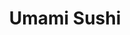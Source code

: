 ---
layout: place
title: "Umami Sushi"
permalink: /texas/san-marcos/umami-sushi.html
stateAbbr: TX
stateName: Texas
cityName: San Marcos
place_id: ChIJ7d9OzGuoXIYRjlJsfCbXUo8
photos:
  - name: >-
      places/ChIJ7d9OzGuoXIYRjlJsfCbXUo8/photos/AeeoHcLWB4rUfJU6Qx2om961rFUEm1QnzcdPzYMJpJLr6Ne7-M4oM2WJUU0FKSIg66PcLuAKKJx7u9H-a4rICoEgt-3OVaZDRMq89lc53Je-eW3XNDgEFzorqlms_EXqa3D9z2BTQoU6haUC82BWn8pPXdgQcGAV0pfIf7ipiyHwr5Gfzf6TxftVqxNR2k9UT46Hshjd_tCeXoOQB2PjOQt3i3gjo3cxetlPwShNEiorWZjKYLXfTLPRaL-Nu6YXlDONRcKEKYJpwuWKcJH4YD6pZZqRfjbtlThKrxyYWKOpsWEaVCxMbOw1GKO5DLvZSXQC08LkI_tAXdUV-ORkAWMtJqKYGCqyos_g0rrDHL0N03xUYVYm_qNCxZw0dHD8qLS8sWCE8_Za-WwDPXqDkuYSfyBNG2xWRgMtuhgv4kqYDBRbnL-D
    widthPx: 3024
    heightPx: 4032
    authorAttributions:
      - displayName: Michael Edelstone
        uri: https://maps.google.com/maps/contrib/111951526427433634163
        photoUri: >-
          https://lh3.googleusercontent.com/a-/ALV-UjV0G2DUkOs2lJ1DXfwCjd1y7Snm_zjF0h3vZ6niuZ_WYnzGad2E9Q=s100-p-k-no-mo
    flagContentUri: >-
      https://www.google.com/local/imagery/report/?cb_client=maps_api_places.places_api&image_key=!1e10!2sCIHM0ogKEICAgIDEqea9ogE&hl=en-US
    googleMapsUri: >-
      https://www.google.com/maps/place//data=!3m4!1e2!3m2!1sCIHM0ogKEICAgIDEqea9ogE!2e10!4m2!3m1!1s0x865ca86bcc4edfed:0x8f52d7267c6c528e
  - name: >-
      places/ChIJ7d9OzGuoXIYRjlJsfCbXUo8/photos/AeeoHcIeBTxKl6lCwoDkKLEAu8mAVxGo5w958-HpHo54ut7o3OvwwNAwKqyrNvgAdfv8NMSzXiSncd8-Yf9aMTz3zOX3GVpSwQIBFHtDNZt5MjL-NxmMQEFKoAy59u0j7DQVI57qMplqmfme7ES6c9BsC-CawxmvXYh0rglfQ0Dp3BDCua6vC4qcDEprxGm9fLssYl6uzuU5sJETI3Yvm4gdC6ksZpv0wrLmwhPJSDKG5I2Bouue3o-F6mkcYaW3r7vTPpxg4nyMTxoDFhvjk_tHKWOniJqk4w3aNrK7_tVcxPQ-VmDcHqiKEocVdI8DaFscTE3nLK5yjKcEco2OHZ9EnMXA98h0rKyomYdSXOhKCY5gQXTUY4XtnixNprBC2zVu8itZOfXRxY52akMRuH-RnBlV9Xf1XcVqCfkTPGgYVBSgfDOW
    widthPx: 4000
    heightPx: 1800
    authorAttributions:
      - displayName: Will Parnell
        uri: https://maps.google.com/maps/contrib/109457704843453062703
        photoUri: >-
          https://lh3.googleusercontent.com/a-/ALV-UjVTAIH9cKj-Us12worIpjUZ9Rtg8vNHOW_czW3fD_uZLbVPesEmDQ=s100-p-k-no-mo
    flagContentUri: >-
      https://www.google.com/local/imagery/report/?cb_client=maps_api_places.places_api&image_key=!1e10!2sCIHM0ogKEICAgIDuiPyuyQE&hl=en-US
    googleMapsUri: >-
      https://www.google.com/maps/place//data=!3m4!1e2!3m2!1sCIHM0ogKEICAgIDuiPyuyQE!2e10!4m2!3m1!1s0x865ca86bcc4edfed:0x8f52d7267c6c528e
  - name: >-
      places/ChIJ7d9OzGuoXIYRjlJsfCbXUo8/photos/AeeoHcIbApk7IkYtuUOgRRRbY7MsRq80p-CkhynQknIscFyigCm3WpUsN6Ii6iWbYUDJ93R3R1zC8kVxJt-G7eIpU_AjB6Qx6CaJ4qDic2aBldX_G75An2dH-up2265i6MlmtCM7uPLnxZhnxOW6gB6efy4nDEqyEtO-elhOEEePXBW5H4_TfhPH7SHHrz3U15ap3MkWi-58ayjaMVYAdieEMeDZqB-L_gXlZJPxw4aK9wi04x4FpUYw0zM841B6vTR89BhJEJkdttLe9_t4vB4Wn2RJJjEPEmO8MO5833XpYRpX0UO910ye2_wrP53eYoX_OTj8Ssom_YqYLcYExmdP5mzbgvHhhn54UxHFD-_Zei-A9pQC_4ZMxQlqoNg3ebTr1p9tOpsyJ2NFhl-kL0yE79vv5979u6VFajCJTrmk7WuRAextKv2dqjGlofNQhFGS
    widthPx: 4000
    heightPx: 3000
    authorAttributions:
      - displayName: Joe Castro
        uri: https://maps.google.com/maps/contrib/114174882747725718921
        photoUri: >-
          https://lh3.googleusercontent.com/a-/ALV-UjW0wYQ7_Ks_J4g82CVZZLKEGePIDBOQsIUJOShHYRGjXvgdioVCVw=s100-p-k-no-mo
    flagContentUri: >-
      https://www.google.com/local/imagery/report/?cb_client=maps_api_places.places_api&image_key=!1e10!2sCIABIhADycKzBSQLDGfjky8ADFj6&hl=en-US
    googleMapsUri: >-
      https://www.google.com/maps/place//data=!3m4!1e2!3m2!1sCIABIhADycKzBSQLDGfjky8ADFj6!2e10!4m2!3m1!1s0x865ca86bcc4edfed:0x8f52d7267c6c528e
  - name: >-
      places/ChIJ7d9OzGuoXIYRjlJsfCbXUo8/photos/AeeoHcKfxGDBF3BDQ_kys1-wNreirQNJgwEXhI-W0CraQmFMG56VAnsYGSQ4_0ojqklSrI4tojQ5wjNIcem0ziLpnuDFnHkSo_HMrEX2ONfGr9dop94zMhWF-yK9qiwC7h7mEc4hSIBVrimlEr835sLf7tV9ZNBL25ZV2i5uYJa27QoKxmIv6kTNyD3qFPfkh-SBIMyRJSXT8eCHRVIUUuv7oNDMeiWFJjJvmp4qdbAfqC6OsKOYqbtPoo-ZBJqtMtsn5IPh8e2y5pQmsVINfTvzlggFAES75ZJUZjipOkZJKliZSq1m5TM_53FjpPDrV-ycIyS1FPC0m3HcLUtutxhIdr4rXpOnx8ICPej6gaE2_K_TcKMZ5abuchNaKizLjyzb5q7kXm_klao1KXN6LU1_BqCzWZBS1U-ySTC1uNs4-mvVjtLG
    widthPx: 4000
    heightPx: 3000
    authorAttributions:
      - displayName: Cole Beauchamp
        uri: https://maps.google.com/maps/contrib/100556311348896631496
        photoUri: >-
          https://lh3.googleusercontent.com/a-/ALV-UjXW9F2HokKWioV10jrub1gzSV6KbWSv_zNWmdtXtAhMUezzs-I=s100-p-k-no-mo
    flagContentUri: >-
      https://www.google.com/local/imagery/report/?cb_client=maps_api_places.places_api&image_key=!1e10!2sCIHM0ogKEICAgMDAid7zggE&hl=en-US
    googleMapsUri: >-
      https://www.google.com/maps/place//data=!3m4!1e2!3m2!1sCIHM0ogKEICAgMDAid7zggE!2e10!4m2!3m1!1s0x865ca86bcc4edfed:0x8f52d7267c6c528e
  - name: >-
      places/ChIJ7d9OzGuoXIYRjlJsfCbXUo8/photos/AeeoHcLo0IMzFVFFyXkTbq_h4sg95hvoeR-AJC7h3UrvDgh0-Pg68kZz8jFl5pqufBpt1y1yWnGkuMch8HhnVfb3fuVZRDFnCDvhIu-24CaGeopLRTWG2uVM81h1L2s-rV67zB5FcIYGQf6T-KFw18KKwvqDPVKJ9NLb9xkAeKU7lOHfR5-2hZ8uK0FcJgzz6lsrXwFaYdwFZbnm0MWE5vQwdzyhrxjf13EH_4c6mLYVkCFiM0Q_1P9vzFpgScyqPfC2HhYCjhUh2J1fV151VWS1ekuS0sire5NnQ5JUuSwzU6FS85l9X3qBRClIOUkvWr99x4g7Mzh9AKaclhbe-kExbmDcRWaW2QssYA4riLAErB131apZtvO1ebL0sjEFY5iHzjDccEXo7R2OEx6LcwhRJQiczR3wdeRItWGAcFQ3McA
    widthPx: 4032
    heightPx: 3024
    authorAttributions:
      - displayName: Shtiger Bek
        uri: https://maps.google.com/maps/contrib/116254568835169969518
        photoUri: >-
          https://lh3.googleusercontent.com/a-/ALV-UjWkUlht8VSDTJHUSFMuDnjkigfZRIaOWJTNHo_jYJc4aRvKrfuG=s100-p-k-no-mo
    flagContentUri: >-
      https://www.google.com/local/imagery/report/?cb_client=maps_api_places.places_api&image_key=!1e10!2sCIHM0ogKEICAgICdtJz1Ag&hl=en-US
    googleMapsUri: >-
      https://www.google.com/maps/place//data=!3m4!1e2!3m2!1sCIHM0ogKEICAgICdtJz1Ag!2e10!4m2!3m1!1s0x865ca86bcc4edfed:0x8f52d7267c6c528e
  - name: >-
      places/ChIJ7d9OzGuoXIYRjlJsfCbXUo8/photos/AeeoHcLotMO2bw5t0dSX3rti9RyBqQUhoxfRQF_KYcg-oUkxyKptlSr6JH-x23LNIPJma6NVb53oL-6rqxb4_rYVXbZ4AW_cg1qZP5BpCRFdUSMcHea2GnwjfGq6jjnreBgntpz43LDZco7Wrq8IFo4s6NKJPTBbADqm04RZbptvmB0wMNsYELDtKjyUG-O0HsxXgw3kJLsdUjpInz7l4LBcVypFvrRB1oSPI3CUQTKTuhMjiR3FyNG-_b-DgRCjch55dKF5n8HIoBNTsyfkEefeDVPsFKZ-hu17Jh2g8QwN5MFN94PHynbLPLPeQE5ZAdcAgf9hYNOhpmIyrGx8pZn3ZPPr-tZMm7dvhg52Ts07YWdpkBYQoB5ulsL4ARSKrFSFa0CuDGWMC5F7tBgpy5yRfzPJKMZs-elgSA2WvpReOppdig
    widthPx: 4080
    heightPx: 3072
    authorAttributions:
      - displayName: Michael Perkins
        uri: https://maps.google.com/maps/contrib/103349610151136621202
        photoUri: >-
          https://lh3.googleusercontent.com/a-/ALV-UjW7QFcvPRsFBvpdfh5nwdtBZD804C6kUJAFZVMhGO1thIvy8TnMMg=s100-p-k-no-mo
    flagContentUri: >-
      https://www.google.com/local/imagery/report/?cb_client=maps_api_places.places_api&image_key=!1e10!2sCIHM0ogKEICAgICBqMSWYA&hl=en-US
    googleMapsUri: >-
      https://www.google.com/maps/place//data=!3m4!1e2!3m2!1sCIHM0ogKEICAgICBqMSWYA!2e10!4m2!3m1!1s0x865ca86bcc4edfed:0x8f52d7267c6c528e
  - name: >-
      places/ChIJ7d9OzGuoXIYRjlJsfCbXUo8/photos/AeeoHcJ5zCP0rieXsmRMLq-MAnGPBySs3roTRiuV4Rnbcycaq56IEXwM1k7eyitZELdE9k3WHE9gbynJLvcuwR-XybtzWh6qgEZDFzCPWvhAVLcAzkpg9MRaHJiI7JojjekmTdcr-9OwtgLqXy-oz9WYyHm3jYYLdu9BRQXICXVjRNMh-NbyHnMSjZpj3dKvUzc2uYrtXzKaBfmCyW9nVOzjd6OjBrvsNH2IQFLBRR8PD-B8mcpGtpoj4T0PV1cjV_b_6RC81I0t8qCyTa0woIaVgqejacdWhRfsIVgqkby2zHOMLREGDB7MoMy3xRdVdstiXnpUofjHHxdk7X5NUWlLN2ns_hMBkhXtSW_3h_bOti55J23EE-YmNHiqJtKbTJGjbwnJTTuj31n90GmJpyUDq7LV7aXimBUj39KbB3MmbwB_u19z
    widthPx: 4032
    heightPx: 2268
    authorAttributions:
      - displayName: Dominick Edeker
        uri: https://maps.google.com/maps/contrib/114191944249474242194
        photoUri: >-
          https://lh3.googleusercontent.com/a/ACg8ocKZuruZJ5M17SrBtzzvMCSU2mrRmRpBMiZxapbJBtf4iY2Ebd8=s100-p-k-no-mo
    flagContentUri: >-
      https://www.google.com/local/imagery/report/?cb_client=maps_api_places.places_api&image_key=!1e10!2sCIHM0ogKEICAgIC07LvFjQE&hl=en-US
    googleMapsUri: >-
      https://www.google.com/maps/place//data=!3m4!1e2!3m2!1sCIHM0ogKEICAgIC07LvFjQE!2e10!4m2!3m1!1s0x865ca86bcc4edfed:0x8f52d7267c6c528e
  - name: >-
      places/ChIJ7d9OzGuoXIYRjlJsfCbXUo8/photos/AeeoHcIY-R86K5PL5xEtW6XTkY3d_j9gjfLJc-G9PvcSGG5r-O__9MIXki2MjlRjgKQ_iKhjKn5o_6BW4TvLebmUlUajWYqD8G1QfCQsLO4mF6cwVG3FxwR4oMFDS1lm6XY0MI8L1hbNPQiA6AuOUr2t0hdxhoKYGRl0bRBJLpwk6MFa1PvaOo8SYmcU_bWC4Gb9b5jMiHOp0_iX91B_bfVhMsW0pcQjpKcIjjiTw10k1qkL_xxI-vcpOr5sOogbw8ndVMhn1fXLCgpMqJ1mi5rf4-HGHY79ODCC0BkT_MFNj6JaTkaD739zyhiEvUCFxWtr2roxwNWnGCTJrnkLWdBaKdlxCv1KFT32pf2G28grXpEzX6rC56nD3mctLrhP5CI9JIfPPfFCrp6aMnQU8STSNw2bqjPW1wsZtChPLzMRcKXuSw_a
    widthPx: 3024
    heightPx: 4032
    authorAttributions:
      - displayName: Wil Schulz
        uri: https://maps.google.com/maps/contrib/112276176765744782481
        photoUri: >-
          https://lh3.googleusercontent.com/a-/ALV-UjWym3nipTV4Gg_4-P-IkTRhuPVDRDE23N2e754qG-9P7yzQ8P0=s100-p-k-no-mo
    flagContentUri: >-
      https://www.google.com/local/imagery/report/?cb_client=maps_api_places.places_api&image_key=!1e10!2sCIHM0ogKEICAgICnsNWK7AE&hl=en-US
    googleMapsUri: >-
      https://www.google.com/maps/place//data=!3m4!1e2!3m2!1sCIHM0ogKEICAgICnsNWK7AE!2e10!4m2!3m1!1s0x865ca86bcc4edfed:0x8f52d7267c6c528e
  - name: >-
      places/ChIJ7d9OzGuoXIYRjlJsfCbXUo8/photos/AeeoHcKvf6ygVhcj9mXX6KU5Q0QAZy28YJ2QeCtjrA4rAitTgJ8jdemJn7S5iREqEENwFD_kAFWsBPkmgWfFFAFG7ofeWPpqtx36EYBe2LpYCq7YSds-KoH4xhz1qWvAFH2wSm60ktzIRw807bJcMkzDJSP0ja4WLfWchN4PNuucQ5iXkvoWq5Qp9mbtHZTb_tLE47eyX9XAOWXy4MpGek-8ufFgY-hxuZh1t9VssXyH6NVBWfA1R9GUxyBxw_XywZsmIUG-6Qw6OIj__W9Lh9y9-A06jvUiDXir25XGPVeUwzsWTByML4RSrm5pUuBrQ0CA6TD0V-4bkDQndKaOUXlZjnyVyo5RhMdvIBEPb03XW9yb9IyMZAhlcb7VYklQdnFX_hieQs-gBp-nMyYpVyxikFOZJ0rtVlQfrOBlp8wKxjuIrxQ
    widthPx: 3024
    heightPx: 4032
    authorAttributions:
      - displayName: Foodandtravel Addict
        uri: https://maps.google.com/maps/contrib/105741905048780005421
        photoUri: >-
          https://lh3.googleusercontent.com/a/ACg8ocKJNoVD9SKhe819Rp1vI8_yKK_q-njJ_zj-bigCiJck144IQw=s100-p-k-no-mo
    flagContentUri: >-
      https://www.google.com/local/imagery/report/?cb_client=maps_api_places.places_api&image_key=!1e10!2sCIHM0ogKEICAgICZudm98QE&hl=en-US
    googleMapsUri: >-
      https://www.google.com/maps/place//data=!3m4!1e2!3m2!1sCIHM0ogKEICAgICZudm98QE!2e10!4m2!3m1!1s0x865ca86bcc4edfed:0x8f52d7267c6c528e
  - name: >-
      places/ChIJ7d9OzGuoXIYRjlJsfCbXUo8/photos/AeeoHcIP4Nx8_kWn7ODiBRzi-cpDWDSxw_H6xmvt_0H-9bkvv5FhSQJU59sx59vvm1EcL2irf1s-TQqdyEayfS2nOfD8oiOO8NSOexmfERKM4R86-ON9ij9lQdLTxvFuBRkvPaFAjHvuxRu6ehWfLG3678Ev2lAcNKM4YhLOMT5TCXxErItcSROnqqyVOVDOeS_uWAt038GKN-TimtsOcwiLZ6MPfXSfFqzoFTETaQEdAJmchU7ekZ-_H0EP-iCczf3PqQUEKjEFEkQqEacYPNlkHWtR3hZtSHiz5gIZWDHeiH6dTD31tCBtudsvGRaZCk42Ll0Cagglba1mYELaHh4BPF6fqlDN4eqOUpFIUeSYjRrgahYaCaBLC7ZjuWQcVFMd88NBGLPSK3-VSVl5YybQwY7NY2VZYcUHRJ2B1n1ILYlqSeyh
    widthPx: 2370
    heightPx: 2963
    authorAttributions:
      - displayName: Jacob Stiller
        uri: https://maps.google.com/maps/contrib/106806489586764991311
        photoUri: >-
          https://lh3.googleusercontent.com/a-/ALV-UjV0fTxC1_jQxclmHZlZbJNsD6bD1L9vwVc4_GCKeJIaSv2WoEPK=s100-p-k-no-mo
    flagContentUri: >-
      https://www.google.com/local/imagery/report/?cb_client=maps_api_places.places_api&image_key=!1e10!2sCIHM0ogKEICAgID6sYj6vgE&hl=en-US
    googleMapsUri: >-
      https://www.google.com/maps/place//data=!3m4!1e2!3m2!1sCIHM0ogKEICAgID6sYj6vgE!2e10!4m2!3m1!1s0x865ca86bcc4edfed:0x8f52d7267c6c528e
address: 700 N LBJ Dr Suite 105, San Marcos, TX 78666, USA
street: 700 N LBJ Dr Suite 105
city: San Marcos
state: TX
zip: '78666'
country: USA
neighborhood: null
latitude: '29.891974'
longitude: '-97.940669'
accessibility_options:
  wheelchairAccessibleParking: true
  wheelchairAccessibleEntrance: true
  wheelchairAccessibleRestroom: true
  wheelchairAccessibleSeating: true
business_status: OPERATIONAL
name: Umami Sushi
google_maps_links:
  directionsUri: >-
    https://www.google.com/maps/dir//''/data=!4m7!4m6!1m1!4e2!1m2!1m1!1s0x865ca86bcc4edfed:0x8f52d7267c6c528e!3e0
  placeUri: https://maps.google.com/?cid=10327553455810171534
  writeAReviewUri: >-
    https://www.google.com/maps/place//data=!4m3!3m2!1s0x865ca86bcc4edfed:0x8f52d7267c6c528e!12e1
  reviewsUri: >-
    https://www.google.com/maps/place//data=!4m4!3m3!1s0x865ca86bcc4edfed:0x8f52d7267c6c528e!9m1!1b1
  photosUri: >-
    https://www.google.com/maps/place//data=!4m3!3m2!1s0x865ca86bcc4edfed:0x8f52d7267c6c528e!10e5
primary_type: Sushi Restaurant
opening_hours:
  regular: null
  current: null
secondary_opening_hours:
  regular:
    weekdayDescriptions: null
    type: null
  current:
    weekdayDescriptions: null
    type: null
phone: (512) 667-7903
price_level: PRICE_LEVEL_MODERATE
price_range: $10 &ndash; $20
rating: '4.5'
rating_count: 483
website: https://www.umamiumami.com/
description: null
reviews: null
parking_options: null
payment_options: null
allow_dogs: null
curbside_pickup: null
delivery: null
dine_in: null
good_for_children: null
good_for_groups: null
good_for_sports: null
live_music: null
menu_for_children: null
outdoor_seating: null
reservable: null
restroom: null
serves_beer: null
serves_breakfast: null
serves_brunch: null
serves_cocktails: null
serves_coffee: null
serves_dinner: null
serves_dessert: null
serves_lunch: null
serves_vegetarian_food: null
serves_wine: null
takeout: null

---
